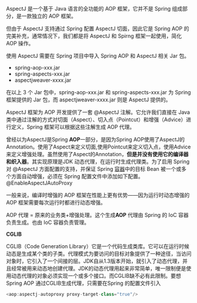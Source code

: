 AspectJ 是一个基于 Java 语言的全功能的 AOP 框架，它并不是 Spring 组成部分，是一款独立的 AOP 框架。

但由于 AspectJ 支持通过 Spring 配置 AspectJ 切面，因此它是 Spring AOP 的完美补充，通常情况下，我们都是将 AspectJ 和 Spirng 框架一起使用，简化 AOP 操作。

使用 AspectJ 需要在 Spring 项目中导入 Spring AOP 和 AspectJ 相关 Jar 包。

- spring-aop-xxx.jar
- spring-aspects-xxx.jar
- aspectjweaver-xxxx.jar


在以上 3 个 Jar 包中，spring-aop-xxx.jar 和 spring-aspects-xxx.jar 为 Spring 框架提供的 Jar 包，而 aspectjweaver-xxxx.jar 则是 AspectJ 提供的。

AspectJ 框架为 AOP 开发提供了一套 @AspectJ 注解。它允许我们直接在 Java 类中通过注解的方式对切面（Aspect）、切入点（Pointcut）和增强（Advice）进行定义，Spring 框架可以根据这些注解生成 AOP 代理。

曾经以为AspectJ是Spring **AOP**一部分，是因为Spring AOP使用了AspectJ的Annotation。使用了Aspect来定义切面,使用Pointcut来定义切入点，使用Advice来定义增强处理。虽然使用了Aspect的Annotation，**但是并没有使用它的编译器和织入器**。其实现原理是JDK 动态代理，在运行时生成代理类。为了启用 Spring 对 @AspectJ 方面配置的支持，并保证 Spring [容器](https://cloud.tencent.com/product/tke?from=10680)中的目标 Bean 被一个或多个方面自动增强，必须在 Spring 配置文件中添加如下配置。@EnableAspectJAutoProxy

一般来说，编译时增强的 AOP 框架在性能上更有优势——因为运行时动态增强的 AOP 框架需要每次运行时都进行动态增强。

AOP 代理 = 原来的业务类+增强处理。这个生成**AOP** 代理由 Spring 的 IoC 容器负责生成。也由 IoC 容器负责管理。

**CGLIB**

CGLIB（Code Generation Library）它是一个代码生成类库。它可以在运行时候动态是生成某个类的子类。代理模式为要访问的目标对象提供了一种途径，当访问对象时，它引入了一个间接的层。JDK自从1.3版本开始，就引入了动态代理，并且经常被用来动态地创建代理。JDK的动态代理用起来非常简单，唯一限制便是使用动态代理的对象必须实现一个或多个接口。而CGLIB缺不必有此限制。要想Spring AOP 通过CGLIB生成代理，只需要在Spring 的配置文件引入

```javascript
<aop:aspectj-autoproxy proxy-target-class="true"/>
```